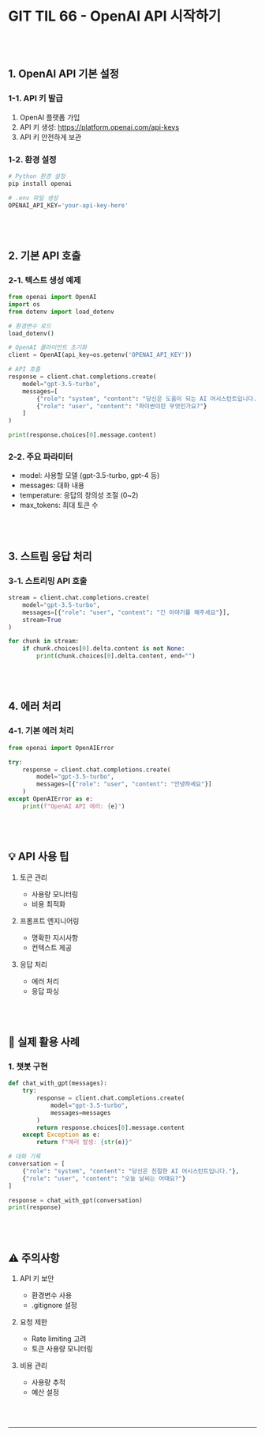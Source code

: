 # GIT TIL 66 - OpenAI API 시작하기

<br><br>

## 1. OpenAI API 기본 설정

### 1-1. API 키 발급
1. OpenAI 플랫폼 가입
2. API 키 생성: https://platform.openai.com/api-keys
3. API 키 안전하게 보관

### 1-2. 환경 설정
```bash
# Python 환경 설정
pip install openai
```

```python
# .env 파일 생성
OPENAI_API_KEY='your-api-key-here'
```

<br><br>

## 2. 기본 API 호출

### 2-1. 텍스트 생성 예제
```python
from openai import OpenAI
import os
from dotenv import load_dotenv

# 환경변수 로드
load_dotenv()

# OpenAI 클라이언트 초기화
client = OpenAI(api_key=os.getenv('OPENAI_API_KEY'))

# API 호출
response = client.chat.completions.create(
    model="gpt-3.5-turbo",
    messages=[
        {"role": "system", "content": "당신은 도움이 되는 AI 어시스턴트입니다."},
        {"role": "user", "content": "파이썬이란 무엇인가요?"}
    ]
)

print(response.choices[0].message.content)
```

### 2-2. 주요 파라미터
- model: 사용할 모델 (gpt-3.5-turbo, gpt-4 등)
- messages: 대화 내용
- temperature: 응답의 창의성 조절 (0~2)
- max_tokens: 최대 토큰 수

<br><br>

## 3. 스트림 응답 처리

### 3-1. 스트리밍 API 호출
```python
stream = client.chat.completions.create(
    model="gpt-3.5-turbo",
    messages=[{"role": "user", "content": "긴 이야기를 해주세요"}],
    stream=True
)

for chunk in stream:
    if chunk.choices[0].delta.content is not None:
        print(chunk.choices[0].delta.content, end="")
```

<br><br>

## 4. 에러 처리

### 4-1. 기본 에러 처리
```python
from openai import OpenAIError

try:
    response = client.chat.completions.create(
        model="gpt-3.5-turbo",
        messages=[{"role": "user", "content": "안녕하세요"}]
    )
except OpenAIError as e:
    print(f"OpenAI API 에러: {e}")
```

<br><br>

## 💡 API 사용 팁
1. 토큰 관리
   - 사용량 모니터링
   - 비용 최적화

2. 프롬프트 엔지니어링
   - 명확한 지시사항
   - 컨텍스트 제공

3. 응답 처리
   - 에러 처리
   - 응답 파싱

<br><br>

## 🎯 실제 활용 사례

### 1. 챗봇 구현
```python
def chat_with_gpt(messages):
    try:
        response = client.chat.completions.create(
            model="gpt-3.5-turbo",
            messages=messages
        )
        return response.choices[0].message.content
    except Exception as e:
        return f"에러 발생: {str(e)}"

# 대화 기록
conversation = [
    {"role": "system", "content": "당신은 친절한 AI 어시스턴트입니다."},
    {"role": "user", "content": "오늘 날씨는 어때요?"}
]

response = chat_with_gpt(conversation)
print(response)
```

<br><br>

## ⚠ 주의사항
1. API 키 보안
   - 환경변수 사용
   - .gitignore 설정

2. 요청 제한
   - Rate limiting 고려
   - 토큰 사용량 모니터링

3. 비용 관리
   - 사용량 추적
   - 예산 설정

<br><br>

---
